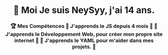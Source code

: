 <h1 align="center">🧠 Moi Je suis NeySyy, j'ai 14 ans.</h1>
<h3 align="center">🏆 Mes Compétences 🐍 J'apprends le JS depuis 4 mois 🐍 💠 J'apprends le Développement Web, pour créer mon propre site internet 💠 🔐 J'apprends le YAML pour m'aider dans mes projets. 🔐</h3>
